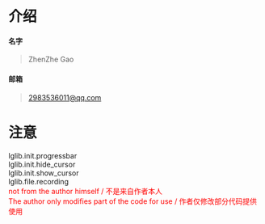 # 介绍
#### 名字
> ZhenZhe Gao
#### 邮箱
> 2983536011@qq.com
# 注意
lglib.init.progressbar
<br>lglib.init.hide_cursor
<br>lglib.init.show_cursor
<br>lglib.file.recording
<br> <span style="color:red">not from the author himself / 不是来自作者本人<br>
The author only modifies part of the code for use / 作者仅修改部分代码提供使用</span>